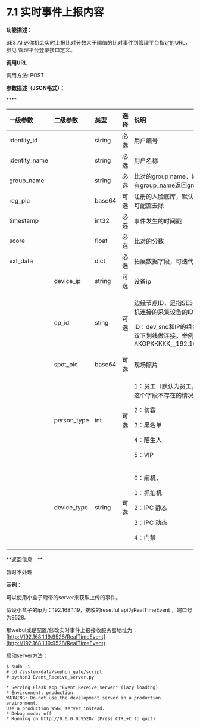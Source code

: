 # 7.1 实时事件上报内容

**功能描述：**

SE3 AI 迷你机会实时上报比对分数大于阈值的比对事件到管理平台指定的URL，参见 管理平台登录接口定义。

**调用URL**

调用方法: POST

**参数描述（JSON格式）：**

\*\*\*\*

<table>
  <thead>
    <tr>
      <th style="text-align:left">&#x4E00;&#x7EA7;&#x53C2;&#x6570;</th>
      <th style="text-align:left">&#x4E8C;&#x7EA7;&#x53C2;&#x6570;</th>
      <th style="text-align:left">&#x7C7B;&#x578B;</th>
      <th style="text-align:left">&#x9009;&#x62E9;</th>
      <th style="text-align:left">&#x8BF4;&#x660E;</th>
    </tr>
  </thead>
  <tbody>
    <tr>
      <td style="text-align:left">identity_id</td>
      <td style="text-align:left"></td>
      <td style="text-align:left">string</td>
      <td style="text-align:left">&#x5FC5;&#x9009;</td>
      <td style="text-align:left">&#x7528;&#x6237;&#x7F16;&#x53F7;</td>
    </tr>
    <tr>
      <td style="text-align:left">identity_name</td>
      <td style="text-align:left"></td>
      <td style="text-align:left">string</td>
      <td style="text-align:left">&#x5FC5;&#x9009;</td>
      <td style="text-align:left">&#x7528;&#x6237;&#x540D;&#x79F0;</td>
    </tr>
    <tr>
      <td style="text-align:left">group_name</td>
      <td style="text-align:left"></td>
      <td style="text-align:left">string</td>
      <td style="text-align:left">&#x5FC5;&#x9009;</td>
      <td style="text-align:left">&#x6BD4;&#x5BF9;&#x7684;group name&#xFF0C;&#x5982;&#x679C;&#x6CA1;&#x6709;group_name&#x8FD4;&#x56DE;group_id</td>
    </tr>
    <tr>
      <td style="text-align:left">reg_pic</td>
      <td style="text-align:left"></td>
      <td style="text-align:left">base64</td>
      <td style="text-align:left">&#x53EF;&#x9009;</td>
      <td style="text-align:left">&#x6CE8;&#x518C;&#x7684;&#x4EBA;&#x8138;&#x5E95;&#x5E93;&#xFF0C;&#x9ED8;&#x8BA4;&#x4E0A;&#x4F20;&#xFF0C;&#x53EF;&#x914D;&#x7F6E;&#x53BB;&#x9664;</td>
    </tr>
    <tr>
      <td style="text-align:left">timestamp</td>
      <td style="text-align:left"></td>
      <td style="text-align:left">int32</td>
      <td style="text-align:left">&#x5FC5;&#x9009;</td>
      <td style="text-align:left">&#x4E8B;&#x4EF6;&#x53D1;&#x751F;&#x7684;&#x65F6;&#x95F4;&#x6233;</td>
    </tr>
    <tr>
      <td style="text-align:left">score</td>
      <td style="text-align:left"></td>
      <td style="text-align:left">float</td>
      <td style="text-align:left">&#x5FC5;&#x9009;</td>
      <td style="text-align:left">&#x6BD4;&#x5BF9;&#x7684;&#x5206;&#x6570;</td>
    </tr>
    <tr>
      <td style="text-align:left">ext_data</td>
      <td style="text-align:left"></td>
      <td style="text-align:left">dict</td>
      <td style="text-align:left">&#x5FC5;&#x9009;</td>
      <td style="text-align:left">&#x62D3;&#x5C55;&#x6570;&#x636E;&#x5B57;&#x6BB5;&#xFF0C;&#x53EF;&#x8FED;&#x4EE3;&#x6DFB;&#x52A0;</td>
    </tr>
    <tr>
      <td style="text-align:left"></td>
      <td style="text-align:left">device_ip</td>
      <td style="text-align:left">string</td>
      <td style="text-align:left">&#x53EF;&#x9009;</td>
      <td style="text-align:left">&#x8BBE;&#x5907;ip</td>
    </tr>
    <tr>
      <td style="text-align:left"></td>
      <td style="text-align:left">ep_id</td>
      <td style="text-align:left">sting</td>
      <td style="text-align:left">&#x53EF;&#x9009;</td>
      <td style="text-align:left">
        <p>&#x8FB9;&#x7F18;&#x8282;&#x70B9;ID&#xFF0C;&#x662F;&#x6307;SE3 AI&#x8FF7;&#x4F60;&#x673A;&#x8FDE;&#x63A5;&#x7684;&#x91C7;&#x96C6;&#x8BBE;&#x5907;&#x7684;ID&#x3002;</p>
        <p>ID&#xFF1A;dev_sno&#x548C;IP&#x7684;&#x7EC4;&#x5408;&#xFF0C;&#x7528;&#x53CC;&#x4E0B;&#x5212;&#x7EBF;&#x505A;&#x8FDE;&#x63A5;&#x3002;&#x4E3E;&#x4F8B;&#xFF1A;AKOPKKKKK__192.168.1.25</p>
      </td>
    </tr>
    <tr>
      <td style="text-align:left"></td>
      <td style="text-align:left">spot_pic</td>
      <td style="text-align:left">base64</td>
      <td style="text-align:left">&#x53EF;&#x9009;</td>
      <td style="text-align:left">&#x73B0;&#x573A;&#x7167;&#x7247;</td>
    </tr>
    <tr>
      <td style="text-align:left"></td>
      <td style="text-align:left">person_type</td>
      <td style="text-align:left">int</td>
      <td style="text-align:left">&#x53EF;&#x9009;</td>
      <td style="text-align:left">
        <p>1&#xFF1A;&#x5458;&#x5DE5;&#xFF08;&#x9ED8;&#x8BA4;&#x4E3A;&#x5458;&#x5DE5;&#xFF0C;&#x5305;&#x62EC;&#x8FD9;&#x4E2A;&#x5B57;&#x6BB5;&#x4E0D;&#x5B58;&#x5728;&#x7684;&#x60C5;&#x51B5;&#xFF09;</p>
        <p>2&#xFF1A;&#x8BBF;&#x5BA2;</p>
        <p>3&#xFF1A;&#x9ED1;&#x540D;&#x5355;</p>
        <p>4&#xFF1A;&#x964C;&#x751F;&#x4EBA;</p>
        <p>5&#xFF1A;VIP</p>
      </td>
    </tr>
    <tr>
      <td style="text-align:left"></td>
      <td style="text-align:left">device_type</td>
      <td style="text-align:left">string</td>
      <td style="text-align:left">&#x53EF;&#x9009;</td>
      <td style="text-align:left">
        <p>0&#xFF1A;&#x95F8;&#x673A;&#xFF0C;</p>
        <p>1&#xFF1A;&#x6293;&#x62CD;&#x673A;</p>
        <p>2&#xFF1A;IPC &#x9759;&#x6001;</p>
        <p>3&#xFF1A;IPC &#x52A8;&#x6001;</p>
        <p>4&#xFF1A;&#x95E8;&#x7981;</p>
      </td>
    </tr>
  </tbody>
</table>**返回信息：**

暂时不处理

**示例：**

可以使用小盒子附带的server来获取上传的事件。

假设小盒子的ip为：192.168.1.19，接收的resetful api为RealTimeEvent ，端口号为9528。

那webui或是配置/修改实时事件上报接收服务器地址为：[http://192.168.1.19:9528/RealTimeEvent](http://192.168.1.19:9528/RealTimeEvent) 

启动server方法：

```text
$ sudo -i
# cd /system/data/sophon_gate/script
# python3 Event_Receive_server.py

* Serving Flask app "Event_Receive_server" (lazy loading)
* Environment: production
WARNING: Do not use the development server in a production environment.
Use a production WSGI server instead.
* Debug mode: off
* Running on http://0.0.0.0:9528/ (Press CTRL+C to quit)
```

